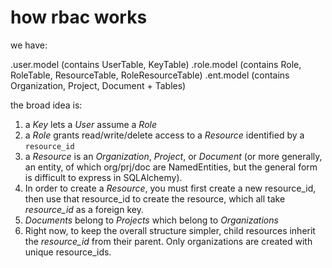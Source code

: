 # how rbac works

we have:

.user.model (contains UserTable, KeyTable)
.role.model (contains Role, RoleTable, ResourceTable, RoleResourceTable)
.ent.model (contains Organization, Project, Document + Tables)

the broad idea is:

1. a _Key_ lets a _User_ assume a _Role_
2. a _Role_ grants read/write/delete access to a _Resource_ identified by a `resource_id`
3. a _Resource_ is an _Organization_, _Project_, or _Document_ (or more generally, an entity, of which org/prj/doc are NamedEntities, but the general form is difficult to express in SQLAlchemy).
4. In order to create a _Resource_, you must first create a new resource_id, then use that resource_id to create the resource, which all take _resource_id_ as a foreign key.
5. _Documents_ belong to _Projects_ which belong to _Organizations_ 
6. Right now, to keep the overall structure simpler, child resources inherit the _resource_id_ from their parent. Only organizations are created with unique resource_ids. 